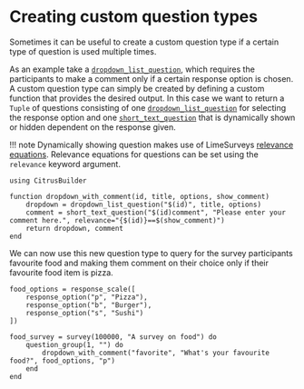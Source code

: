 # Creating custom question types

Sometimes it can be useful to create a custom question type if a certain type of question is used multiple times.

As an example take a [`dropdown_list_question`](@ref), which requires the participants to make a comment only if a certain response option is chosen. 
A custom question type can simply be created by defining a custom function that provides the desired output. 
In this case we want to return a `Tuple` of questions consisting of one [`dropdown_list_question`](@ref) for selecting the response option and one [`short_text_question`](@ref) that is dynamically shown or hidden dependent on the response given.

!!! note
    Dynamically showing question makes use of LimeSurveys [relevance equations](https://manual.limesurvey.org/ExpressionScript_-_Presentation). Relevance equations for questions can be set using the `relevance` keyword argument.

```@example custom_types
using CitrusBuilder

function dropdown_with_comment(id, title, options, show_comment)
    dropdown = dropdown_list_question("$(id)", title, options)
    comment = short_text_question("$(id)comment", "Please enter your comment here.", relevance="{$(id)}==$(show_comment)")
    return dropdown, comment
end
```

We can now use this new question type to query for the survey participants favourite food and making them comment on their choice only if their favourite food item is pizza.

```@example custom_types
food_options = response_scale([
    response_option("p", "Pizza"),
    response_option("b", "Burger"),
    response_option("s", "Sushi")
])

food_survey = survey(100000, "A survey on food") do
    question_group(1, "") do
        dropdown_with_comment("favorite", "What's your favourite food?", food_options, "p")
    end
end
```
